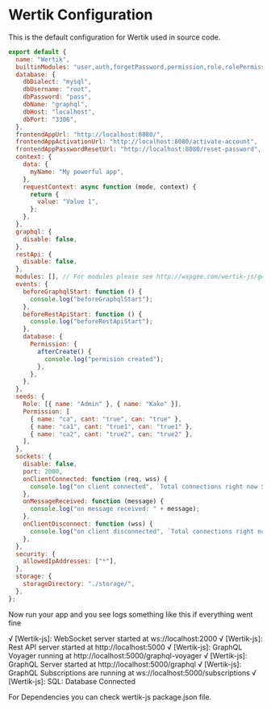 # Wertik Configuration

This is the default configuration for Wertik used in source code.

```javascript
export default {
  name: "Wertik",
  builtinModules: "user,auth,forgetPassword,permission,role,rolePermission,userPermission,userRole,me,storage",
  database: {
    dbDialect: "mysql",
    dbUsername: "root",
    dbPassword: "pass",
    dbName: "graphql",
    dbHost: "localhost",
    dbPort: "3306",
  },
  frontendAppUrl: "http://localhost:8080/",
  frontendAppActivationUrl: "http://localhost:8080/activate-account",
  frontendAppPasswordResetUrl: "http://localhost:8080/reset-password",
  context: {
    data: {
      myName: "My powerful app",
    },
    requestContext: async function (mode, context) {
      return {
        value: "Value 1",
      };
    },
  },
  graphql: {
    disable: false,
  },
  restApi: {
    disable: false,
  },
  modules: [], // For modules please see http://wapgee.com/wertik-js/getting-started/custom-modules,
  events: {
    beforeGraphqlStart: function () {
      console.log("beforeGraphqlStart");
    },
    beforeRestApiStart: function () {
      console.log("beforeRestApiStart");
    },
    database: {
      Permission: {
        afterCreate() {
          console.log("permision created");
        },
      },
    },
  },
  seeds: {
    Role: [{ name: "Admin" }, { name: "Kako" }],
    Permission: [
      { name: "ca", cant: "true", can: "true" },
      { name: "ca1", cant: "true1", can: "true1" },
      { name: "ca2", cant: "true2", can: "true2" },
    ],
  },
  sockets: {
    disable: false,
    port: 2000,
    onClientConnected: function (req, wss) {
      console.log("on client connected", `Total connections right now ${wss.clients.size}`);
    },
    onMessageReceived: function (message) {
      console.log("on message received: " + message);
    },
    onClientDisconnect: function (wss) {
      console.log("on client disconnected", `Total connections right now ${wss.clients.size}`);
    },
  },
  security: {
    allowedIpAddresses: ["*"],
  },
  storage: {
    storageDirectory: "./storage/",
  },
};
```

Now run your app and you see logs something like this if everything went fine

√  [Wertik-js]:  WebSocket server started at ws://localhost:2000
√  [Wertik-js]:  Rest API server started at http://localhost:5000
√  [Wertik-js]:  GraphQL Voyager running at http://localhost:5000/graphql-voyager
√  [Wertik-js]:  GraphQL Server started at http://localhost:5000/graphql
√  [Wertik-js]:  GraphQL Subscriptions are running at ws://localhost:5000/subscriptions
√  [Wertik-js]:  SQL: Database Connected

For Dependencies you can check wertik-js package.json file.
